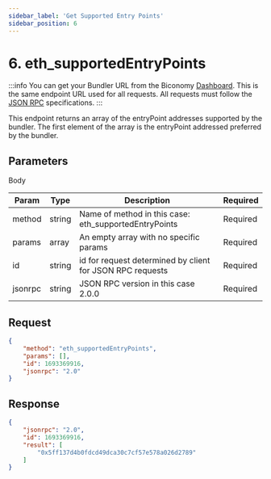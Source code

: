 ```yaml
---
sidebar_label: 'Get Supported Entry Points'
sidebar_position: 6
---
```


# 6. eth_supportedEntryPoints

:::info
You can get your Bundler URL from the Biconomy [Dashboard](https://dashboard.biconomy.io/bundlers). This is the same endpoint URL used for all requests. All requests must follow the [JSON RPC](https://www.jsonrpc.org/specification) specifications.
:::

This endpoint returns an array of the entryPoint addresses supported by the bundler. The first element of the array is the entryPoint addressed preferred by the bundler.

## Parameters

Body

| Param | Type | Description | Required |
| --------------- | --------------- | --------------- | --------------- |
| method | string | Name of method in this case: eth_supportedEntryPoints| Required |
| params | array | An empty array with no specific params | Required |
| id | string | id for request determined by client for JSON RPC requests  | Required |
| jsonrpc | string | JSON RPC version in this case 2.0.0  | Required |

## Request

```json
{
    "method": "eth_supportedEntryPoints",
    "params": [],
    "id": 1693369916,
    "jsonrpc": "2.0"
}

```

## Response

```json
{
    "jsonrpc": "2.0",
    "id": 1693369916,
    "result": [
        "0x5ff137d4b0fdcd49dca30c7cf57e578a026d2789"
    ]
}

```